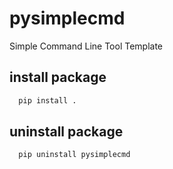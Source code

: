 # pysimplecmd
Simple Command Line Tool Template


## install package
```bash
  pip install .
```

## uninstall package
```bash
  pip uninstall pysimplecmd
```
